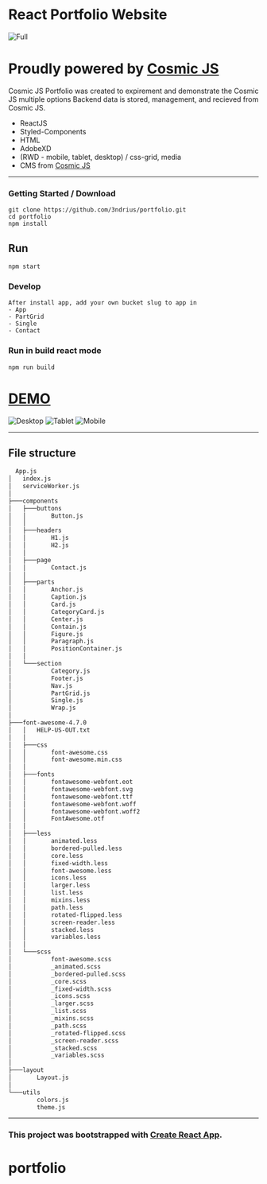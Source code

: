 # React Portfolio Website

![Full](https://github.com/3ndrius/portfolio/blob/master/public/4.jpg?raw=true)

# Proudly powered by [Cosmic JS](https://cosmicjs.com/)
Cosmic JS
Portfolio was created to expirement and demonstrate the Cosmic JS multiple options Backend data is stored, management, and recieved from Cosmic JS.

- ReactJS
- Styled-Components
- HTML
- AdobeXD
- (RWD - mobile, tablet, desktop) / css-grid, media 
- CMS from [Cosmic JS](https://cosmicjs.com/)

<hr/>

### Getting Started / Download

```
git clone https://github.com/3ndrius/portfolio.git
cd portfolio
npm install
```

## Run

```
npm start
```

### Develop

```
After install app, add your own bucket slug to app in
- App
- PartGrid
- Single
- Contact

```

### Run in build react mode

```
npm run build
```

# [DEMO](https://portfolio-cosmic.netlify.com/)
![Desktop](https://github.com/3ndrius/portfolio/blob/master/public/5.jpg?raw=true)
![Tablet](https://github.com/3ndrius/portfolio/blob/master/public/6.jpg?raw=true)
![Mobile](https://github.com/3ndrius/portfolio/blob/master/public/1.jpg?raw=true)

<hr/>

## File structure

```bash
  App.js
│   index.js
│   serviceWorker.js
│
├───components
│   ├───buttons
│   │       Button.js
│   │
│   ├───headers
│   │       H1.js
│   │       H2.js
│   │
│   ├───page
│   │       Contact.js
│   │
│   ├───parts
│   │       Anchor.js
│   │       Caption.js
│   │       Card.js
│   │       CategoryCard.js
│   │       Center.js
│   │       Contain.js
│   │       Figure.js
│   │       Paragraph.js
│   │       PositionContainer.js
│   │
│   └───section
│           Category.js
│           Footer.js
│           Nav.js
│           PartGrid.js
│           Single.js
│           Wrap.js
│
├───font-awesome-4.7.0
│   │   HELP-US-OUT.txt
│   │
│   ├───css
│   │       font-awesome.css
│   │       font-awesome.min.css
│   │
│   ├───fonts
│   │       fontawesome-webfont.eot
│   │       fontawesome-webfont.svg
│   │       fontawesome-webfont.ttf
│   │       fontawesome-webfont.woff
│   │       fontawesome-webfont.woff2
│   │       FontAwesome.otf
│   │
│   ├───less
│   │       animated.less
│   │       bordered-pulled.less
│   │       core.less
│   │       fixed-width.less
│   │       font-awesome.less
│   │       icons.less
│   │       larger.less
│   │       list.less
│   │       mixins.less
│   │       path.less
│   │       rotated-flipped.less
│   │       screen-reader.less
│   │       stacked.less
│   │       variables.less
│   │
│   └───scss
│           font-awesome.scss
│           _animated.scss
│           _bordered-pulled.scss
│           _core.scss
│           _fixed-width.scss
│           _icons.scss
│           _larger.scss
│           _list.scss
│           _mixins.scss
│           _path.scss
│           _rotated-flipped.scss
│           _screen-reader.scss
│           _stacked.scss
│           _variables.scss
│
├───layout
│       Layout.js
│
└───utils
        colors.js
        theme.js
```

<hr/>

### This project was bootstrapped with [Create React App](https://github.com/facebook/create-react-app).



# portfolio
